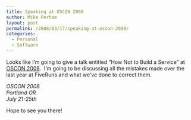 ```yaml
---
title: Speaking at OSCON 2008
author: Mike Perham
layout: post
permalink: /2008/03/17/speaking-at-oscon-2008/
categories:
  - Personal
  - Software
---
```

Looks like I&#8217;m going to give a talk entitled &#8220;How Not to Build a Service&#8221; at [OSCON 2008][1].  I&#8217;m going to be discussing all the mistakes made over the last year at FiveRuns and what we&#8217;ve done to correct them.

<address>
  OSCON 2008
</address>

<address>
  Portland OR
</address>

<address>
  July 21-25th
</address>

Hope to see you there!

 [1]: http://en.oreilly.com/oscon2008/public/content/home